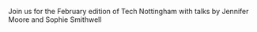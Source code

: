 Join us for the February edition of Tech Nottingham with talks by Jennifer Moore and Sophie Smithwell